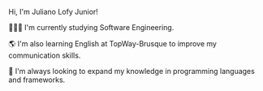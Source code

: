 Hi, I'm Juliano Lofy Junior!

👨🏻‍💻 I'm currently studying Software Engineering.

🌎 I'm also learning English at TopWay-Brusque to improve my communication skills.

🔎 I'm always looking to expand my knowledge in programming languages and frameworks.
